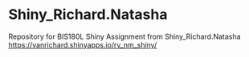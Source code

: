 # Shiny_Richard.Natasha
Repository for BIS180L Shiny Assignment from Shiny_Richard.Natasha
https://vanrichard.shinyapps.io/rv_nm_shiny/
